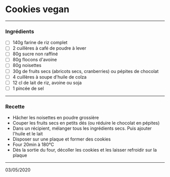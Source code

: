 # Cookies vegan

---

### Ingrédients

- [ ] 140g farine de riz complet
- [ ] 2 cuillères à café de poudre à lever
- [ ] 80g sucre non raffiné
- [ ] 80g flocons d'avoine
- [ ] 80g noisettes
- [ ] 30g de fruits secs (abricots secs, cranberries) ou pépites de chocolat 
- [ ] 4 cuillères à soupe d'huile de colza
- [ ] 12 cl de lait de riz, avoine ou soja
- [ ] 1 pincée de sel

---

### Recette

- Hâcher les noisettes en poudre grossière
- Couper les fruits secs en petits dés (ou réduire le chocolat en pépites)
- Dans un récipient, mélanger tous les ingrédients secs. Puis ajouter l'huile et le lait
- Disposer sur une plaque et former des cookies
- Four 20min à 180°C
- Dès la sortie du four, décoller les cookies et les laisser refroidir sur la plaque

---

03/05/2020
